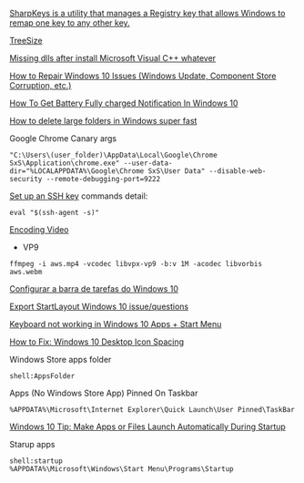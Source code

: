 [SharpKeys is a utility that manages a Registry key that allows Windows to remap one key to any other key.](https://github.com/randyrants/sharpkeys)

[TreeSize](https://apps.microsoft.com/store/detail/treesize-free/XP9M26RSCLNT88?hl=en-us&gl=us)

[Missing dlls after install Microsoft Visual C++ whatever](ahk/README.md)

[How to Repair Windows 10 Issues (Windows Update, Component Store Corruption, etc.)](hackaapl.com/how-to-repair-windows-10-issues-windows-update-component-store-corruption-etc/)

[How To Get Battery Fully charged Notification In Windows 10](https://thegeekpage.com/battery-full-charged-notification-in-windows-10/#:~:text=When%20your%20Laptop's%20battery%20level,when%20the%20battery%20is%20full.&text=If%20you%20are%20using%20any,the%20battery%20level%20is%20full.)

[How to delete large folders in Windows super fast](https://www.ghacks.net/2017/07/18/how-to-delete-large-folders-in-windows-super-fast/)

Google Chrome Canary args

```
"C:\Users\(user_folder)\AppData\Local\Google\Chrome SxS\Application\chrome.exe" --user-data-dir="%LOCALAPPDATA%\Google\Chrome SxS\User Data" --disable-web-security --remote-debugging-port=9222
```

[Set up an SSH key](https://confluence.atlassian.com/bitbucket/set-up-an-ssh-key-728138079.html)
commands detail:
```
eval "$(ssh-agent -s)"
````

[Encoding Video](https://gist.github.com/Vestride/278e13915894821e1d6f)
* VP9
```
ffmpeg -i aws.mp4 -vcodec libvpx-vp9 -b:v 1M -acodec libvorbis aws.webm
```

[Configurar a barra de tarefas do Windows 10](https://docs.microsoft.com/pt-br/windows/configuration//configure-windows-10-taskbar)

[Export StartLayout Windows 10 issue/questions](https://community.spiceworks.com/topic/2026343-export-startlayout-windows-10-issue-questions)

[Keyboard not working in Windows 10 Apps + Start Menu](https://superuser.com/questions/1125367/keyboard-not-working-in-windows-10-apps-start-menu)

[How to Fix: Windows 10 Desktop Icon Spacing](https://www.infopackets.com/news/9719/how-fix-windows-10-desktop-icon-spacing#:~:text=Hold%20down%20the%20CTRL%20key,CTRL%20key%20on%20the%20keyboard.)

Windows Store apps folder

```
shell:AppsFolder
```

Apps (No Windows Store App) Pinned On Taskbar

```
%APPDATA%\Microsoft\Internet Explorer\Quick Launch\User Pinned\TaskBar
```

[Windows 10 Tip: Make Apps or Files Launch Automatically During Startup](https://www.groovypost.com/howto/windows-10-make-apps-files-launch-automatically-during-startup/)

Starup apps

```
shell:startup
%APPDATA%\Microsoft\Windows\Start Menu\Programs\Startup
```
